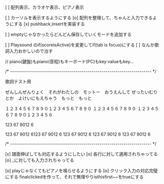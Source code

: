 [ ] 配列表示、カラオケ表示、ピアノ表示

[ ] カーソルを表示するようにする
[o] 配列を整理して、ちゃんと入力できるようにする
[x] pushback,insertを実装する

[ ] emptyじゃなかったらどんどん保存していくモードを追加する

[ ] Playsound のif(scoreisActive)を変更してif(tab is focus)にする
[ ] なんか歌詞入力おかしいので治す

// piano(鍵盤)もpiano(音程)もキーボード(PC)もkey:valueもkey…
 
/* ----------------------------------------------------------------------- */

歌詞テスト用

ぜんしんぜんりょく　それがわたしの　モットー　おうえんして
ぜったいむりとか　よけいにもえちゃう　もっと　もっと

１２３４５６７８９０１２３４５６７８９０
１２３４５６７８９０
１２３４５６７８９０１２３４５６

123  67 9012   6  

123  67 9012   6123  67 9012   6
 123  67 9012   6
  123  67 9012   6 
  123  67 9012   6

/* ----------------------------------------------------------------------- */

[x] 譜面伸ばしても対応するようにしたい
[o] 各行に対して適用されちゃってる
[o] _に対しても入力されちゃってる

[o] playじゃなくてもピアノを鳴らせるようにする
[o] クリック入力の対応完璧にする
    finalclickedを作って、それで無理やりisthisfirst~~をtrueにする
